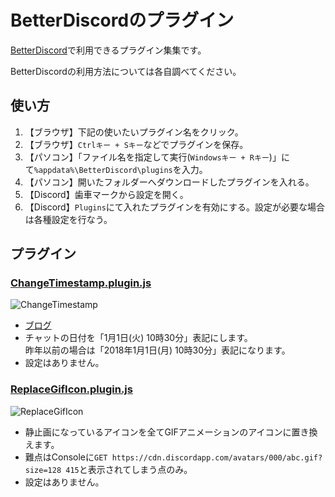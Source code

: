 BetterDiscordのプラグイン
=====

[BetterDiscord](https://github.com/rauenzi/BetterDiscordApp/releases)で利用できるプラグイン集集です。

BetterDiscordの利用方法については各自調べてください。

## 使い方
1. 【ブラウザ】下記の使いたいプラグイン名をクリック。
2. 【ブラウザ】`Ctrlキー + Sキー`などでプラグインを保存。
3. 【パソコン】「ファイル名を指定して実行(`Windowsキー + Rキー`)」にて`%appdata%\BetterDiscord\plugins`を入力。
4. 【パソコン】開いたフォルダーへダウンロードしたプラグインを入れる。
5. 【Discord】歯車マークから設定を開く。
6. 【Discord】`Plugins`にて入れたプラグインを有効にする。設定が必要な場合は各種設定を行なう。

## プラグイン

### [ChangeTimestamp.plugin.js](https://raw.githubusercontent.com/micelle/dc_BetterDiscordPlugins/master/plugins/ChangeTimestamp.plugin.js)
![ChangeTimestamp](https://prfac.com/wp-content/uploads/2019/07/0d40a5e4a645fc6b96e767d64ac0878e-1.jpg)
- [ブログ](https://prfac.com/change-timestamp-in-message/)
- チャットの日付を「1月1日(火) 10時30分」表記にします。  
  昨年以前の場合は「2018年1月1日(月) 10時30分」表記になります。
- 設定はありません。

### [ReplaceGifIcon.plugin.js](https://raw.githubusercontent.com/micelle/dc_BetterDiscordPlugins/master/plugins/ReplaceGifIcon.plugin.js)
![ReplaceGifIcon](https://prfac.com/wp-content/uploads/2019/07/ezgif-1-333bbc239b4f.gif)
- 静止画になっているアイコンを全てGIFアニメーションのアイコンに置き換えます。
- 難点はConsoleに`GET https://cdn.discordapp.com/avatars/000/abc.gif?size=128 415`と表示されてしまう点のみ。
- 設定はありません。
